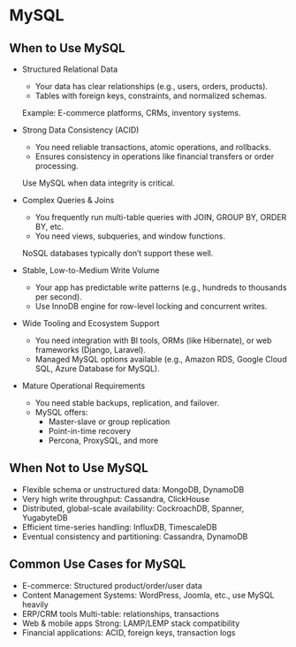 # MySQL

## When to Use MySQL
* Structured Relational Data
    * Your data has clear relationships (e.g., users, orders, products).
    * Tables with foreign keys, constraints, and normalized schemas.

    Example: E-commerce platforms, CRMs, inventory systems.

* Strong Data Consistency (ACID)
    * You need reliable transactions, atomic operations, and rollbacks.
    * Ensures consistency in operations like financial transfers or order processing.
     
    Use MySQL when data integrity is critical.

* Complex Queries & Joins
    * You frequently run multi-table queries with JOIN, GROUP BY, ORDER BY, etc.
    * You need views, subqueries, and window functions.

    NoSQL databases typically don’t support these well.

* Stable, Low-to-Medium Write Volume
    * Your app has predictable write patterns (e.g., hundreds to thousands per second).
    * Use InnoDB engine for row-level locking and concurrent writes.

* Wide Tooling and Ecosystem Support
    * You need integration with BI tools, ORMs (like Hibernate), or web frameworks (Django, Laravel).
    * Managed MySQL options available (e.g., Amazon RDS, Google Cloud SQL, Azure Database for MySQL).

* Mature Operational Requirements
    * You need stable backups, replication, and failover.
    * MySQL offers:
        * Master-slave or group replication
        * Point-in-time recovery
        * Percona, ProxySQL, and more

## When Not to Use MySQL
* Flexible schema or unstructured data: MongoDB, DynamoDB
* Very high write throughput: Cassandra, ClickHouse
* Distributed, global-scale availability: CockroachDB, Spanner, YugabyteDB
* Efficient time-series handling: InfluxDB, TimescaleDB
* Eventual consistency and partitioning: Cassandra, DynamoDB

## Common Use Cases for MySQL
* E-commerce: Structured product/order/user data
* Content Management Systems: WordPress, Joomla, etc., use MySQL heavily
* ERP/CRM tools	Multi-table: relationships, transactions
* Web & mobile apps	Strong: LAMP/LEMP stack compatibility
* Financial applications: ACID, foreign keys, transaction logs


